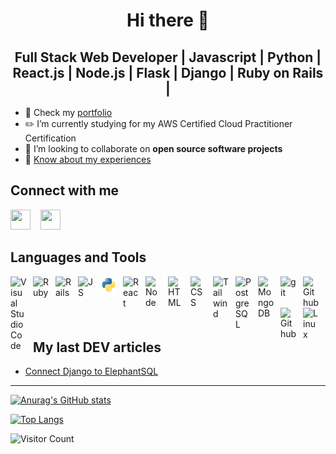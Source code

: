 <h1 align="center">Hi there 👋</h1>
<h2 align="center">Full Stack Web Developer | Javascript | Python | React.js | Node.js | Flask | Django | Ruby on Rails |</h2>
<p align="center">

* :eyes: Check my [portfolio](https://www.diegorramos.com)
* :pencil2: I’m currently studying for my AWS Certified Cloud Practitioner Certification 
* 👯 I’m looking to collaborate on **open source software projects**
* 📄 [Know about my experiences](https://docs.google.com/document/d/13KKMcKuW1-EVkHwyF2LEzBWYcrLmJST0EUXrwjqdtQA/edit?usp=sharing)

## Connect with me
[<img height="32" width="32" src="https://cdn.simpleicons.org/LINKEDIN/#0A66C2"/>](https://linkedin.com/in/diegorramos84)
&nbsp;&nbsp;
[<img height="32" width="32" src="https://cdn.simpleicons.org/Gmail/#EA4335"/>](mailto:diegorramos84i@gmail.com?subject=Hello%20Diego,%20From%20Github)
&nbsp;&nbsp;


## Languages and Tools

<img align="left" alt="Visual Studio Code" width="26px" src="https://cdn.jsdelivr.net/gh/devicons/devicon/icons/vscode/vscode-original.svg" style="padding-right:10px;" />
<img align="left" alt="Ruby" width="26px" src="https://cdn.jsdelivr.net/gh/devicons/devicon/icons/ruby/ruby-original.svg" style="padding-right:10px;" />
<img align="left" alt="Rails" width="26px" src="https://cdn.jsdelivr.net/gh/devicons/devicon/icons/rails/rails-plain-wordmark.svg" style="padding-right:10px;" />
<img align="left" alt="JS" width="26px" src="https://cdn.jsdelivr.net/gh/devicons/devicon/icons/javascript/javascript-original.svg" style="padding-right:10px;" />
<img align="left" alt="Python" width="26px" src="https://raw.githubusercontent.com/devicons/devicon/55609aa5bd817ff167afce0d965585c92040787a/icons/python/python-original.svg" style="padding-right:10px;" />
<img align="left" alt="React" width="26px" src="https://cdn.jsdelivr.net/gh/devicons/devicon/icons/react/react-original.svg" style="padding-right:10px;" />
<img align="left" alt="Node" width="26px" src="https://cdn.jsdelivr.net/gh/devicons/devicon/icons/nodejs/nodejs-original.svg" style="padding-right:10px;" />
<img align="left" alt="HTML" width="26px" src="https://cdn.jsdelivr.net/gh/devicons/devicon/icons/html5/html5-original.svg" style="padding-right:10px;" />
<img align="left" alt="CSS" width="26px" src="https://cdn.jsdelivr.net/gh/devicons/devicon/icons/css3/css3-original.svg" style="padding-right:10px;" />
<img align="left" alt="Tailwind" width="26px" src="https://cdn.jsdelivr.net/gh/devicons/devicon/icons/tailwindcss/tailwindcss-plain.svg" style="padding-right:10px;" />
<img align="left" alt="PostgreSQL" width="26px" src="https://cdn.jsdelivr.net/gh/devicons/devicon/icons/postgresql/postgresql-original.svg" style="padding-right:10px;" />
<img align="left" alt="MongoDB" width="26px" src="https://cdn.jsdelivr.net/gh/devicons/devicon/icons/mongodb/mongodb-original.svg" style="padding-right:10px;" />
<img align="left" alt="git" width="26px" src="https://cdn.jsdelivr.net/gh/devicons/devicon/icons/git/git-original.svg" style="padding-right:10px;" />
<img align="left" alt="Github" width="26px" src="https://user-images.githubusercontent.com/3369400/139447912-e0f43f33-6d9f-45f8-be46-2df5bbc91289.png#gh-dark-mode-only" style="padding-right:10px;" />
<img align="left" alt="Github" width="26px" src="https://user-images.githubusercontent.com/3369400/139448065-39a229ba-4b06-434b-bc67-616e2ed80c8f.png#gh-light-mode-only" style="padding-right:10px;" />
<img align="left" alt="Linux" width="26px" src="https://cdn.jsdelivr.net/gh/devicons/devicon/icons/linux/linux-original.svg" style="padding-right:10px;" />

<br />
<br />

## My last DEV articles
<!-- BLOG-POST-LIST:START -->
- [Connect Django to ElephantSQL](https://dev.to/diegorramos84/connect-django-to-elephantsql-10g0)
<!-- BLOG-POST-LIST:END -->

---


[![Anurag's GitHub stats](https://github-readme-stats-git-master-diegorramos84.vercel.app/api?username=diegorramos84&show_icons=true&count_private=true&theme=transparent&hide_border=true)](https://github.com/anuraghazra/github-readme-stats)

[![Top Langs](https://github-readme-stats-git-master-diegorramos84.vercel.app/api/top-langs/?username=diegorramos84&layout=compact&theme=transparent&hide_border=true)](https://github.com/anuraghazra/github-readme-stats)

![Visitor Count](https://profile-counter.glitch.me/diegorramos84/count.svg)
